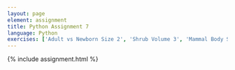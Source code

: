 ```yaml
---
layout: page
element: assignment
title: Python Assignment 7
language: Python
exercises: ['Adult vs Newborn Size 2', 'Shrub Volume 3', 'Mammal Body Size 4']
---
```


{% include assignment.html %}
